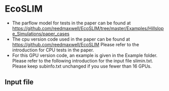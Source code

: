 # EcoSLIM

* The parflow model for tests in the paper can be found at https://github.com/reedmaxwell/EcoSLIM/tree/master/Examples/Hillslope_Simulations/paper_cases  
* The cpu version code used in the paper can be found at https://github.com/reedmaxwell/EcoSLIM  Please refer to the introduction for CPU tests in the paper.  
* For this GPU version code, an example is given in the Example folder. Please refer to the following introduction for the input file slimin.txt. Please keep subinfo.txt unchanged if you use fewer than 16 GPUs.  

## Input file



